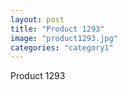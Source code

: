 ```yaml
---
layout: post
title: "Product 1293"
image: "product1293.jpg"
categories: "category1"
---
```

Product 1293
